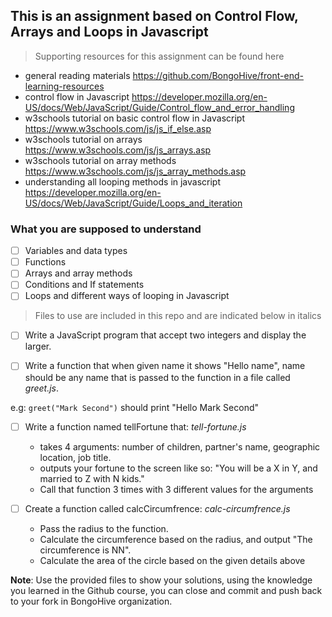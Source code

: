 ## This is an assignment based on Control Flow, Arrays and Loops in Javascript 

> Supporting resources for this assignment can be found here   

- general reading materials https://github.com/BongoHive/front-end-learning-resources
- control flow in Javascript https://developer.mozilla.org/en-US/docs/Web/JavaScript/Guide/Control_flow_and_error_handling
- w3schools tutorial on basic control flow in Javascript https://www.w3schools.com/js/js_if_else.asp
- w3schools tutorial on arrays https://www.w3schools.com/js/js_arrays.asp
- w3schools tutorial on array methods https://www.w3schools.com/js/js_array_methods.asp
- understanding all looping methods in javascript https://developer.mozilla.org/en-US/docs/Web/JavaScript/Guide/Loops_and_iteration

### What you are supposed to understand
- [ ] Variables and data types 
- [ ] Functions
- [ ] Arrays and array methods
- [ ] Conditions and If statements 
- [ ] Loops and different ways of looping in Javascript

> Files to use are included in this repo and are indicated below in italics

- [ ] Write a JavaScript program that accept two integers and display the larger. 

- [ ] Write a function that when given name it shows "Hello name", name should be any name that is passed to the function in a file called *greet.js*.

 e.g: `greet("Mark Second")` should print "Hello Mark Second"  
- [ ] Write a function named tellFortune that:  *tell-fortune.js*
    - takes 4 arguments: number of children, partner's name, geographic location, job title.
    - outputs your fortune to the screen like so: "You will be a X in Y, and married to Z with N kids."
    - Call that function 3 times with 3 different values for the arguments
    
- [ ] Create a function called calcCircumfrence: *calc-circumfrence.js*
    - Pass the radius to the function.
    - Calculate the circumference based on the radius, and output "The circumference is NN".
    - Calculate the area of the circle based on the given details above

**Note**: Use the provided files to show your solutions, using the knowledge you learned in the Github course, you can close and commit and push back to your fork in BongoHive organization.


